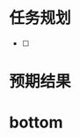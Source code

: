 # 任务规划
- [ ] 
  
  
  
  
  
  
  
  
  
  

# 预期结果

  
  
  
  
  
  
  
  
  
  
  
  
  
  
  
  
  
  

# bottom
